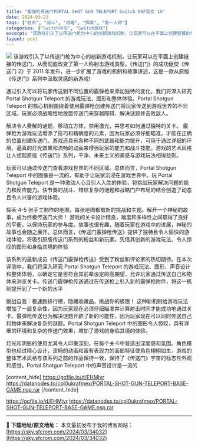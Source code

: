 ```yaml
---
title: "霰弹枪传送门PORTAL SHOT GUN TELEPORT Switch NSP英文 1G"
date: 2024-03-23
tags: ["射击", "战斗", "战略", "探索", "第一人称"]
categories: ["Switch中文", "Switch游戏"]
excerpt: "该游戏引入了以传送门枪为中心的创新游戏机制，让玩家可以在平面上创建链接的传送门，从而彻底改变了第一人称射击游戏类型。《传送门》的成功促使《传送门 2》于 2011 年发布，进一步扩展了游戏的机制和故事讲述，这是一款从原版《传送门》系列中汲取灵感的新游戏! 通过引入可以将玩家传送到不同位置的霰弹枪来添&hellip;"
layout: post
---
```


<img class="aligncenter" src="https://sky.sfcrom.com/wp-content/uploads/2024/03/20240329095552-eb07d.jpeg" />
该游戏引入了以传送门枪为中心的创新游戏机制，让玩家可以在平面上创建链接的传送门，从而彻底改变了第一人称射击游戏类型。《传送门》的成功促使《传送门 2》于 2011 年发布，进一步扩展了游戏的机制和故事讲述，这是一款从原版《传送门》系列中汲取灵感的新游戏!

通过引入可以将玩家传送到不同位置的霰弹枪来添加独特的变化，我们将深入研究 Portal Shotgun Teleport 的游戏玩法、图形和整体体验。Portal Shotgun Teleport 的核心机制围绕着使用霰弹枪创建传送门将玩家传送到游戏世界的不同区域。玩家必须战略性地放置传送门来穿越障碍、解决谜题并击败敌人。

解决令人费解的谜题，移动立方体，禁用激光，并思考如何通过独特的关卡。
霰弹枪为游戏玩法增添了技巧和精确度的元素，因为玩家必须仔细瞄准，才能在正确的位置创建传送门。游戏还具有各种不同的武器和能力提升，可用于通过详细的环境、逼真的灯光效果和流畅的动画来增强玩家的能力和战斗技能。游戏的艺术风格让人想起原版《传送门》系列，干净、未来主义的美感与游戏玩法相得益彰。

玩家可以通过传送门查看游戏世界的不同区域。总体而言，Portal Shotgun Teleport 中的图像是一流的，有助于让玩家沉浸在游戏世界中。玩 Portal Shotgun Teleport 是一种激动人心且引人入胜的体验，将挑战玩家解决问题的能力和反应能力。快节奏的战斗、错综复杂的谜题和战略门户布局的结合创造了动态且令人兴奋的游戏体验。

探索 4-5 张手工制作的地图，每张地图都有新的挑战和主题。解开一个神秘的故事，成为终极传送门大师！
游戏的关卡设计精良，难度和多样性之间取得了良好的平衡，以保持玩家的参与度。故事也很有趣，随着玩家在游戏中的进展，神秘的故事也会随之展开。总体而言，《传送门霰弹枪传送》提供了独特且令人愉快的游戏体验，将吸引原版传送门系列的粉丝和新玩家。凭借其创新的游戏玩法、令人惊叹的图形和身临其境的体验

该系列的最新成员《传送门霰弹枪传送》受到了粉丝和评论家的热切期待。在本次评测中，我们将深入研究 Portal Shotgun Teleport 的游戏玩法、图形、声音设计和整体体验，以确定它是否符合其前辈设定的高期望，允许玩家通过传送自己和物体来浏览关卡。传送门霰弹枪传送通过在传送枪上引入新的霰弹枪附件，将这一机制提升到了一个新的水平

挑战自我：极速跑排行榜，隐藏收藏品，挑战你的极限！
这种新机制给游戏玩法增加了一层复杂性，因为玩家现在必须仔细瞄准并计算射击时间才能成功地通过关卡。霰弹枪传送也为解决谜题开辟了新的可能性，因为玩家现在可以同时传送自己和物体来解决复杂的谜题。Portal Shotgun Teleport 中的图形令人惊叹，具有详细的环境和复杂的传送门效果，增加了游戏的身临其境的体验。

灯光和阴影的使用尤其令人印象深刻，在每个关卡中营造出深度感和氛围。角色模型也经过精心设计，流畅的动画和富有表现力的面部特征使角色栩栩如生。游戏的整体艺术风格与该系列之前的作品保持一致，保持了《传送门》宇宙的标志性外观和感觉。Portal Shotgun Teleport 中的声音设计是一流的

[content_hide]
https://gofile.io/d/EHMjvr
https://datanodes.to/cpl0ukrafmex/PORTAL-SHOT-GUN-TELEPORT-BASE-GAME.nsp.rar
[/content_hide]

<!--wechatfans start-->
https://gofile.io/d/EHMjvr
https://datanodes.to/cpl0ukrafmex/PORTAL-SHOT-GUN-TELEPORT-BASE-GAME.nsp.rar
<!--wechatfans end-->

---
📖 **下载地址/原文地址：** 本文最初发布于我的博客网站：[https://sky.sfcrom.com/2024/03/34032](https://sky.sfcrom.com/2024/03/34032)
